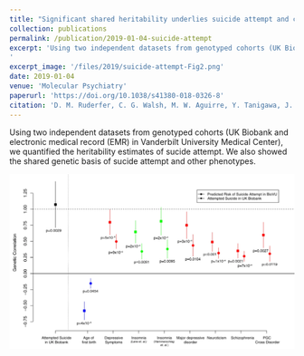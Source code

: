 ```yaml
---
title: "Significant shared heritability underlies suicide attempt and clinically predicted probability of attempting suicide"
collection: publications
permalink: /publication/2019-01-04-suicide-attempt
excerpt: 'Using two independent datasets from genotyped cohorts (UK Biobank and electronic medical record (EMR) in Vanderbilt University Medical Center), we quantified the heritability estimates of sucide attempt. We also showed the shared genetic basis of sucide attempt and other phenotypes.
'
excerpt_image: '/files/2019/suicide-attempt-Fig2.png'
date: 2019-01-04
venue: 'Molecular Psychiatry'
paperurl: 'https://doi.org/10.1038/s41380-018-0326-8'
citation: 'D. M. Ruderfer, C. G. Walsh, M. W. Aguirre, Y. Tanigawa, J. D. Ribeiro, J. C. Franklin, M. A. Rivas, Significant shared heritability underlies suicide attempt and clinically predicted probability of attempting suicide. Mol Psychiatry. 1 (2019).'
---
```


Using two independent datasets from genotyped cohorts (UK Biobank and electronic medical record (EMR) in Vanderbilt University Medical Center), we quantified the heritability estimates of sucide attempt. We also showed the shared genetic basis of sucide attempt and other phenotypes.

![suicide attempt paper figure 2](/files/2019/suicide-attempt-Fig2.png)
